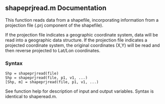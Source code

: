 ## shapeprjread.m Documentation

This function reads data from a shapefile, incorporating information from a projection file (.prj component of the shapefile).  

If the projection file indicates a geographic
  coordinate system, data will be read into a geographic data structure.
  If the projection file indicates a projected coordinate system, the
  original coordinates (X,Y) will be read and then reverse projected to
  Lat/Lon coordinates.

### Syntax

```
Shp = shapeprjread(file)
Shp = shapeprjread(file, p1, v1, ...)
[Shp, m] = shapeprjread(file, p1, v1, ...)
```
See function help for description of input and output variables.  Syntax is identical to shaperead.m.

